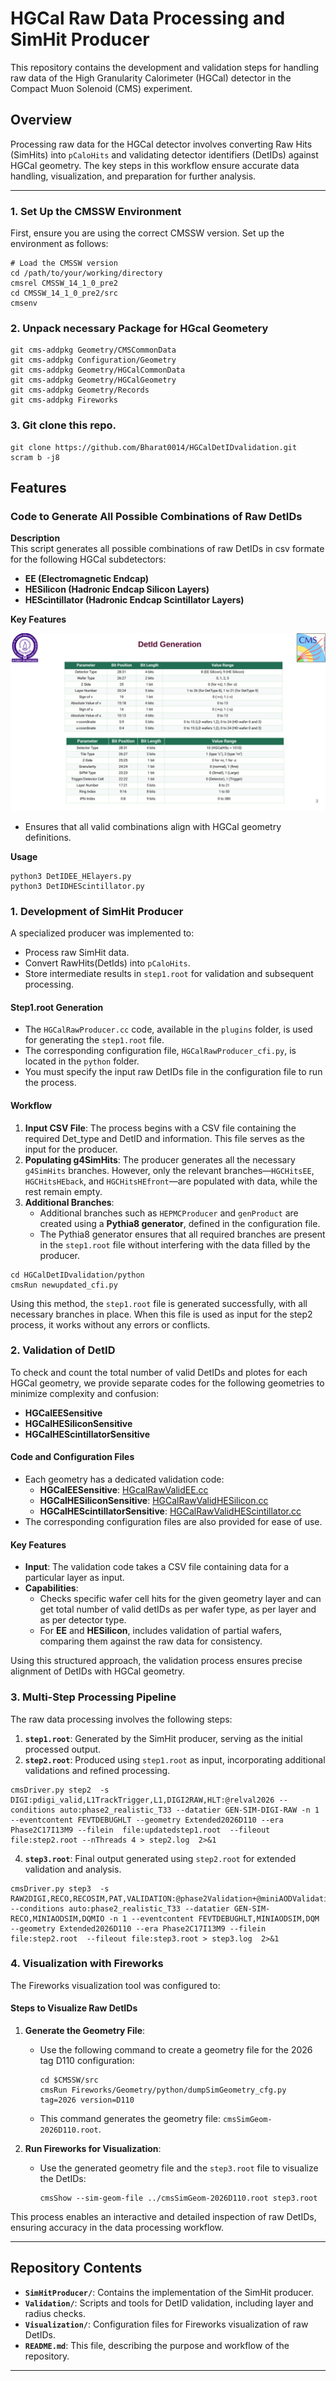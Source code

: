 # HGCal Raw Data Processing and SimHit Producer

This repository contains the development and validation steps for handling raw data of the High Granularity Calorimeter (HGCal) detector in the Compact Muon Solenoid (CMS) experiment.

## Overview

Processing raw data for the HGCal detector involves converting Raw Hits (SimHits) into `pCaloHits` and validating detector identifiers (DetIDs) against HGCal geometry. The key steps in this workflow ensure accurate data handling, visualization, and preparation for further analysis.

---

### 1. Set Up the CMSSW Environment
First, ensure you are using the correct CMSSW version. Set up the environment as follows:

```
# Load the CMSSW version
cd /path/to/your/working/directory
cmsrel CMSSW_14_1_0_pre2
cd CMSSW_14_1_0_pre2/src
cmsenv
```

### 2. Unpack necessary Package for HGcal Geometery
```
git cms-addpkg Geometry/CMSCommonData
git cms-addpkg Configuration/Geometry
git cms-addpkg Geometry/HGCalCommonData
git cms-addpkg Geometry/HGCalGeometry
git cms-addpkg Geometry/Records
git cms-addpkg Fireworks

```

### 3. Git clone this repo.
```
git clone https://github.com/Bharat0014/HGCalDetIDvalidation.git
scram b -j8

```
## Features

### Code to Generate All Possible Combinations of Raw DetIDs  

**Description**  
This script generates all possible combinations of raw DetIDs in csv formate  for the following HGCal subdetectors:  
- **EE (Electromagnetic Endcap)**  
- **HESilicon (Hadronic Endcap Silicon Layers)**  
- **HEScintillator (Hadronic Endcap Scintillator Layers)**  

**Key Features**  

![DetID Generation Parameter](https://github.com/Bharat0014/HGCalDetIDvalidation/blob/master/Screenshot%20from%202025-01-23%2018-35-54.png)
- Ensures that all valid combinations align with HGCal geometry definitions.  

**Usage**  
```
python3 DetIDEE_HElayers.py
python3 DetIDHEScintillator.py
```

### 1. Development of SimHit Producer
A specialized producer was implemented to:
- Process raw SimHit data.
- Convert RawHits(DetIds) into `pCaloHits`.
- Store intermediate results in `step1.root` for validation and subsequent processing.

#### Step1.root Generation
- The `HGCalRawProducer.cc` code, available in the `plugins` folder, is used for generating the `step1.root` file.
- The corresponding configuration file, `HGCalRawProducer_cfi.py`, is located in the `python` folder.
- You must specify the input raw DetIDs file in the configuration file to run the process.

#### Workflow
1. **Input CSV File**: The process begins with a CSV file containing the required Det_type and DetID and information. This file serves as the input for the producer.
2. **Populating g4SimHits**: The producer generates all the necessary `g4SimHits` branches. However, only the relevant branches—`HGCHitsEE`, `HGCHitsHEback`, and `HGCHitsHEfront`—are populated with data, while the rest remain empty.
3. **Additional Branches**: 
   - Additional branches such as `HEPMCProducer` and `genProduct` are created using a **Pythia8 generator**, defined in the configuration file.
   - The Pythia8 generator ensures that all required branches are present in the `step1.root` file without interfering with the data filled by the producer.

```
cd HGCalDetIDvalidation/python
cmsRun newupdated_cfi.py
```

Using this method, the `step1.root` file is generated successfully, with all necessary branches in place. When this file is used as input for the step2 process, it works without any errors or conflicts.

### 2. Validation of DetID

To check and count the total number of valid DetIDs and plotes for each HGCal geometry, we provide separate codes for the following geometries to minimize complexity and confusion:
- **HGCalEESensitive**  
- **HGCalHESiliconSensitive**  
- **HGCalHEScintillatorSensitive**  

#### Code and Configuration Files
- Each geometry has a dedicated validation code:
  - **HGCalEESensitive**: [HGcalRawValidEE.cc](#)   
  - **HGCalHESiliconSensitive**: [HGCalRawValidHESilicon.cc](#)  
  - **HGCalHEScintillatorSensitive**: [HGCalRawValidHEScintillator.cc](#)  
- The corresponding configuration files are also provided for ease of use.

#### Key Features
- **Input**: The validation code takes a CSV file containing data for a particular layer as input.
- **Capabilities**:
  - Checks specific wafer cell hits for the given geometry layer and can get total number of valid detIDs as per wafer type, as per layer and as per detector type.
  - For **EE** and **HESilicon**, includes validation of partial wafers, comparing them against the raw data for consistency.

Using this structured approach, the validation process ensures precise alignment of DetIDs with HGCal geometry.  


### 3. Multi-Step Processing Pipeline
The raw data processing involves the following steps:
1. **`step1.root`**: Generated by the SimHit producer, serving as the initial processed output.
2. **`step2.root`**: Produced using `step1.root` as input, incorporating additional validations and refined processing.
```
cmsDriver.py step2  -s DIGI:pdigi_valid,L1TrackTrigger,L1,DIGI2RAW,HLT:@relval2026 --conditions auto:phase2_realistic_T33 --datatier GEN-SIM-DIGI-RAW -n 1 --eventcontent FEVTDEBUGHLT --geometry Extended2026D110 --era Phase2C17I13M9 --filein  file:updatedstep1.root  --fileout file:step2.root --nThreads 4 > step2.log  2>&1

```
4. **`step3.root`**: Final output generated using `step2.root` for extended validation and analysis.
```
cmsDriver.py step3  -s RAW2DIGI,RECO,RECOSIM,PAT,VALIDATION:@phase2Validation+@miniAODValidation,DQM:@phase2+@miniAODDQM --conditions auto:phase2_realistic_T33 --datatier GEN-SIM-RECO,MINIAODSIM,DQMIO -n 1 --eventcontent FEVTDEBUGHLT,MINIAODSIM,DQM --geometry Extended2026D110 --era Phase2C17I13M9 --filein  file:step2.root  --fileout file:step3.root > step3.log  2>&1

```

### 4. Visualization with Fireworks

The Fireworks visualization tool was configured to:  

#### Steps to Visualize Raw DetIDs
1. **Generate the Geometry File**:
   - Use the following command to create a geometry file for the 2026 tag D110 configuration:  
     ```
     cd $CMSSW/src
     cmsRun Fireworks/Geometry/python/dumpSimGeometry_cfg.py tag=2026 version=D110
     ```
   - This command generates the geometry file: `cmsSimGeom-2026D110.root`.

2. **Run Fireworks for Visualization**:
   - Use the generated geometry file and the `step3.root` file to visualize the DetIDs:  
     ```
     cmsShow --sim-geom-file ../cmsSimGeom-2026D110.root step3.root
     ```

This process enables an interactive and detailed inspection of raw DetIDs, ensuring accuracy in the data processing workflow.


---

## Repository Contents
- **`SimHitProducer/`**: Contains the implementation of the SimHit producer.
- **`Validation/`**: Scripts and tools for DetID validation, including layer and radius checks.
- **`Visualization/`**: Configuration files for Fireworks visualization of raw DetIDs.
- **`README.md`**: This file, describing the purpose and workflow of the repository.

---

